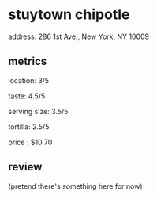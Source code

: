 # stuytown chipotle

address: 286 1st Ave., New York, NY 10009

## metrics
location: 3/5

taste: 4.5/5

serving size: 3.5/5

tortilla: 2.5/5

price : $10.70

## review
(pretend there's something here for now) 
